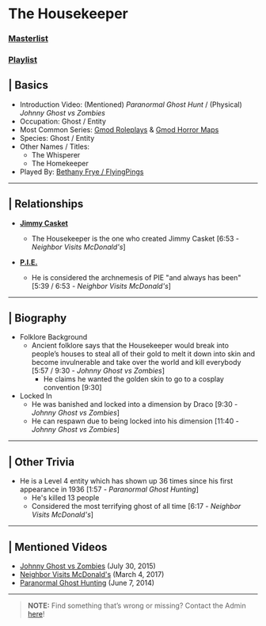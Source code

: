 # The Housekeeper
### [Masterlist]()
### [Playlist](https://www.youtube.com/playlist?list=PLwljWXtmIKiTMpb0jS7Vb9roBEx7d8_SE)

## | Basics
- Introduction Video: \(Mentioned) *Paranormal Ghost Hunt* / \(Physical) *Johnny Ghost vs Zombies*
- Occupation: Ghost / Entity
- Most Common Series: [Gmod Roleplays](6.Series/Gmod/Roleplays.md) & [Gmod Horror Maps](6.Series/Gmod/Horror_Maps.md)
- Species: Ghost / Entity
- Other Names / Titles:
  - The Whisperer
  - The Homekeeper
- Played By: [Bethany Frye / FlyingPings](3.Siblings/3.3.Bethany-Frye-FlyingPings.md)

----

## | Relationships
- [**Jimmy Casket**](5.Characters/Jimmy_Casket.md)
  - The Housekeeper is the one who created Jimmy Casket \[6:53 - *Neighbor Visits McDonald's*]

- [**P.I.E.**](4.World/PIE_Team.md)
  - He is considered the archnemesis of PIE "and always has been" \[5:39 / 6:53 - *Neighbor Visits McDonald's*]

----

## | Biography
- Folklore Background
  - Ancient folklore says that the Housekeeper would break into people’s houses to steal all of their gold to melt it down into skin and become invulnerable and take over the world and kill everybody \[5:57 / 9:30 - *Johnny Ghost vs Zombies*]
    - He claims he wanted the golden skin to go to a cosplay convention \[9:30]
- Locked In
  - He was banished and locked into a dimension by Draco \[9:30 - *Johnny Ghost vs Zombies*]
  - He can respawn due to being locked into his dimension \[11:40 - *Johnny Ghost vs Zombies*]

----

## | Other Trivia
- He is a Level 4 entity which has shown up 36 times since his first appearance in 1936 \[1:57 - *Paranormal Ghost Hunting*]
  - He's killed 13 people
  - Considered the most terrifying ghost of all time \[6:17 - *Neighbor Visits McDonald's*]

----

## | Mentioned Videos
- [Johnny Ghost vs Zombies](https://youtu.be/ZZi4QOcKkno) \(July 30, 2015)
- [Neighbor Visits McDonald's](https://youtu.be/hviiaU4UmZA) \(March 4, 2017)
- [Paranormal Ghost Hunting](https://youtu.be/VEq4ggHacoU) \(June 7, 2014)

----

> **NOTE:** Find something that’s wrong or missing? Contact the Admin [here](../chapter_2.md)!